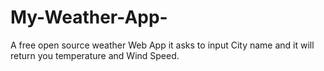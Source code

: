 # My-Weather-App-
A free open source weather Web App it asks to input City name and it will return you temperature and Wind Speed.
